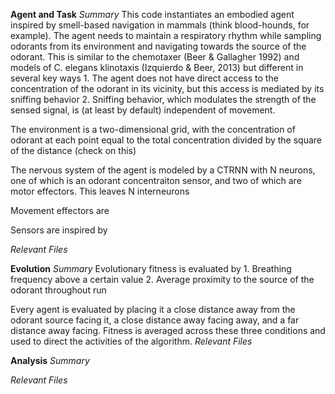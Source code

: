 **Agent and Task**
*Summary*
This code instantiates an embodied agent inspired by smell-based navigation in mammals (think blood-hounds, for example). The agent needs to maintain a respiratory rhythm while sampling odorants from its environment and navigating towards the source of the odorant. This is similar to the chemotaxer (Beer & Gallagher 1992) and models of C. elegans klinotaxis (Izquierdo & Beer, 2013) but different in several key ways
    1. The agent does not have direct access to the concentration of the odorant in its vicinity, but this access is mediated by its sniffing behavior
    2. Sniffing behavior, which modulates the strength of the sensed signal, is (at least by default) independent of movement. 

The environment is a two-dimensional grid, with the concentration of odorant at each point equal to the total concentration divided by the square of the distance (check on this)

The nervous system of the agent is modeled by a CTRNN with N neurons, one of which is an odorant concentraiton sensor, and two of which are motor effectors. This leaves N interneurons

Movement effectors are 

Sensors are inspired by

*Relevant Files*

**Evolution**
*Summary*
Evolutionary fitness is evaluated by 
    1. Breathing frequency above a certain value
    2. Average proximity to the source of the odorant throughout run

Every agent is evaluated by placing it a close distance away from the odorant source facing it, a close distance away facing away, and a far distance away facing. Fitness is averaged across these three conditions and used to direct the activities of the algorithm.
*Relevant Files*

**Analysis**
*Summary*

*Relevant Files*